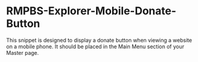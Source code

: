 RMPBS-Explorer-Mobile-Donate-Button
===================================

This snippet is designed to display a donate button when viewing a website on a mobile phone. It should be placed in the Main Menu section of your Master page.
